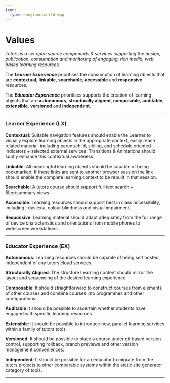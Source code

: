 ```yaml
---
icon:
  type: emojione:world-map
---
```


# Values

*Tutors is a set open source components & services supporting the design, publication, consumption and monitoring of engaging, rich media, web based learning resources.* 

The ***Learner Experience*** prioritises the consumption of learning objects  that are **contextual**, **linkable**, **searchable**, **accessible** and **responsive** resources. 

The ***Educator Experience*** prioritises supports the creation of learning objects that are **autonomous**, **structurally aligned**, **composable**,  **auditable**, **extensible**, **versioned** and **independent**.

---

### Learner Experience (LX)

**Contextual**: Suitable navigation features should enable the Learner to visually explore learning objects in the appropriate context, easily reach related material, including parent/child, sibling, and schedule oriented indicators + selected external services. Transitions & Animations should subtly enhance this contextual awareness.

**Linkable**: All meaningful learning objects should be capable of being bookmarked. If these links are sent to another browser session the link should enable the complete learning context to be rebuilt in that session.

**Searchable**: A tutors course should support full text search + filter/summary views.  

**Accessible**: Learning resources should support best in class accessibility, including : dyslexia, colour blindness and visual impairment.

**Responsive**: Learning material should adapt adequately from the full range of device characteristics and orientations from mobile phones to widescreen workstations.

---

### Educator Experience (EX)

**Autonomous**: Learning resources should be capable of being self hosted, independent of any tutors cloud services.

**Structurally Aligned**: The structure Learning content should mirror the layout and sequencing of the desired learning experience.

**Composable**: It should straightforward to construct courses from elements of other courses and combine courses into programmes and other configurations.

**Auditable** It should be possible to ascertain whether students have engaged with specific learning resources.

**Extensible**: It should be possible to introduce new, parallel learning services within a family of tutors tools

**Versioned**: It should be possible to place a course under git based version control, supporting rollback, branch previews and other version management conveniences.

**Independent**: It should be possible for an educator to migrate from the tutors projects to other comparable systems within the static site generator category of tools.

---

